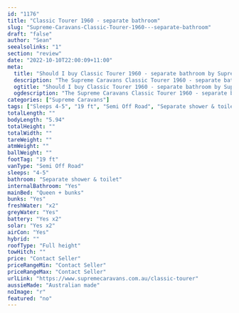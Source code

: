```yaml
---
id: "1176"
title: "Classic Tourer 1960 - separate bathroom"
slug: "Supreme-Caravans-Classic-Tourer-1960---separate-bathroom"
draft: "false"
author: "Sean"
seealsolinks: "1"
section: "review"
date: "2022-10-10T22:00:09+11:00"
meta:
  title: "Should I buy Classic Tourer 1960 - separate bathroom by Supreme Caravans?"
  description: "The Supreme Caravans Classic Tourer 1960 - separate bathroom is classed as Semi Off Road, and sleeps 4-5 people. It is Australian made and comes in at 19 ft. It generally has Separate shower & toilet."
  ogtitle: "Should I buy Classic Tourer 1960 - separate bathroom by Supreme Caravans?"
  ogdescription: "The Supreme Caravans Classic Tourer 1960 - separate bathroom is classed as Semi Off Road, and sleeps 4-5 people. It is Australian made and comes in at 19 ft. It generally has Separate shower & toilet."
categories: ["Supreme Caravans"]
tags: ["Sleeps 4-5", "19 ft", "Semi Off Road", "Separate shower & toilet", "Full height", "Price Unknown", "Australian made"]
totalLength: ""
bodyLength: "5.94"
totalHeight: ""
totalWidth: ""
tareWeight: ""
atmWeight: ""
ballWeight: ""
footTag: "19 ft"
vanType: "Semi Off Road"
sleeps: "4-5"
bathroom: "Separate shower & toilet"
internalBathroom: "Yes"
mainBed: "Queen + bunks"
bunks: "Yes"
freshWater: "x2"
greyWater: "Yes"
battery: "Yes x2"
solar: "Yes x2"
airCon: "Yes"
hybrid: ""
roofType: "Full height"
towHitch: ""
price: "Contact Seller"
priceRangeMin: "Contact Seller"
priceRangeMax: "Contact Seller"
urlLink: "https://www.supremecaravans.com.au/classic-tourer"
aussieMade: "Australian made"
noImage: "r"
featured: "no"
---
```


